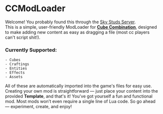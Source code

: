# CCModLoader

Welcome! You probably found this through the [Sky Studs Server](https://discord.com/invite/5JbZ9vCEXm).  
This is a simple, user-friendly ModLoader for [**Cube Combination**](https://www.roblox.com/games/9798463281/Boss-Respawning-Cube-Combination), designed to make adding new content as easy as dragging a file (most cc players can't script shit!).

### Currently Supported:
```
- Cubes  
- Craftings  
- Entities  
- Effects  
- Assets  
```

All of these are automatically imported into the game's files for easy use.
Creating your own mod is straightforward — just place your content into the provided **Template**, and that's it! You've got yourself a fun and functional mod.
Most mods won’t even require a single line of Lua code. So go ahead — experiment, create, and enjoy!
